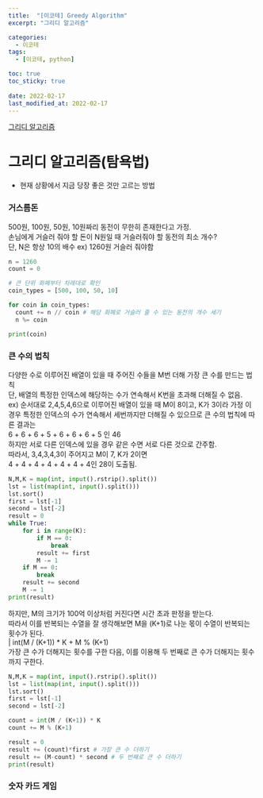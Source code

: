 ```yaml
---
title:  "[이코테] Greedy Algorithm"
excerpt: "그리디 알고리즘"

categories:
  - 이코테
tags:
  - [이코테, python]

toc: true
toc_sticky: true
 
date: 2022-02-17
last_modified_at: 2022-02-17
---
```

[그리디 알고리즘](https://github.com/SteveArseneLee/Algorithm-Summary/tree/main/Greedy)
# 그리디 알고리즘(탐욕법)
- 현재 상황에서 지금 당장 좋은 것만 고르는 방법


### 거스름돈
500원, 100원, 50원, 10원짜리 동전이 무한히 존재한다고 가정.  
손님에게 거슬러 줘야 할 돈이 N원일 때 거슬러줘야 할 동전의 최소 개수?  
단, N은 항상 10의 배수
ex) 1260원 거슬러 줘야함
```python
n = 1260
count = 0

# 큰 단위 화폐부터 차례대로 확인
coin_types = [500, 100, 50, 10]

for coin in coin_types:
  count += n // coin # 해당 화폐로 거슬러 줄 수 있는 동전의 개수 세기
  n %= coin

print(coin)
```


### 큰 수의 법칙
다양한 수로 이루어진 배열이 있을 때 주어진 수들을 M번 더해 가장 큰 수를 만드는 법칙  
단, 배열의 특정한 인덱스에 해당하는 수가 연속해서 K번을 초과해 더해질 수 없음.  
ex) 순서대로 2,4,5,4,6으로 이루어진 배열이 있을 때 M이 8이고, K가 3이라 가정
이 경우 특정한 인덱스의 수가 연속해서 세번까지만 더해질 수 있으므로 큰 수의 법칙에 따른 결과는  
6 + 6 + 6 + 5 + 6 + 6 + 6 + 5 인 46  
하지만 서로 다른 인덱스에 있을 경우 같은 수면 서로 다른 것으로 간주함.  
따라서, 3,4,3,4,3이 주어지고 M이 7, K가 2이면  
4 + 4 + 4 + 4 + 4 + 4 + 4인 28이 도출됨.  
```python
N,M,K = map(int, input().rstrip().split())
lst = list(map(int, input().split()))
lst.sort()
first = lst[-1]
second = lst[-2]
result = 0
while True:
    for i in range(K):
        if M == 0:
            break
        result += first
        M -= 1
    if M == 0:
        break
    result += second
    M -= 1
print(result)
```
하지만, M의 크기가 100억 이상처럼 커진다면 시간 초과 판정을 받는다.  
따라서 이를 반복되는 수열을 잘 생각해보면 M을 (K+1)로 나눈 몫이 수열이 반복되는 횟수가 된다.  
| int(M / (K+1)) * K + M % (K+1)  
가장 큰 수가 더해지는 횟수를 구한 다음, 이를 이용해 두 번째로 큰 수가 더해지는 횟수까지 구한다.
```python
N,M,K = map(int, input().rstrip().split())
lst = list(map(int, input().split()))
lst.sort()
first = lst[-1]
second = lst[-2]

count = int(M / (K+1)) * K
count += M % (K+1)

result = 0
result += (count)*first # 가장 큰 수 더하기
result += (M-count) * second # 두 번째로 큰 수 더하기
print(result)
```


### 숫자 카드 게임